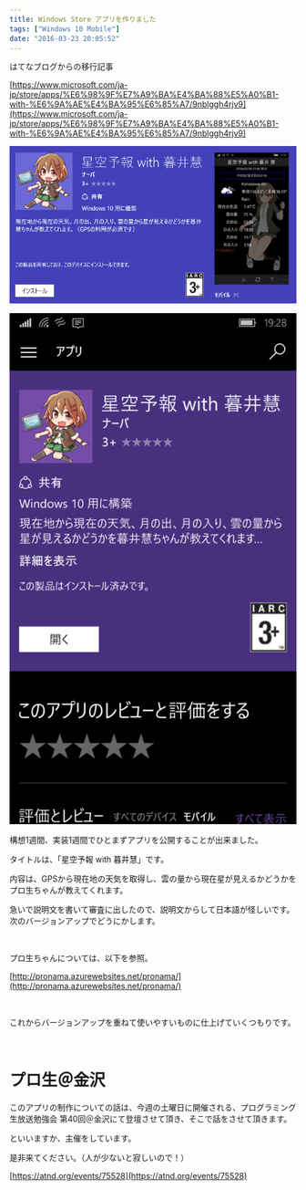 ```yaml
---
title: Windows Store アプリを作りました
tags: ["Windows 10 Mobile"]
date: "2016-03-23 20:05:52"
---
```


<div class="alert info">
はてなブログからの移行記事
</div>

[https://www.microsoft.com/ja-jp/store/apps/%E6%98%9F%E7%A9%BA%E4%BA%88%E5%A0%B1-with-%E6%9A%AE%E4%BA%95%E6%85%A7/9nblggh4rjv9](https://www.microsoft.com/ja-jp/store/apps/%E6%98%9F%E7%A9%BA%E4%BA%88%E5%A0%B1-with-%E6%9A%AE%E4%BA%95%E6%85%A7/9nblggh4rjv9)

![](20160323195720.png)

![](20160323195732.png)

構想1週間、実装1週間でひとまずアプリを公開することが出来ました。

タイトルは、「星空予報 with 暮井慧」です。

内容は、GPSから現在地の天気を取得し、雲の量から現在星が見えるかどうかをプロ生ちゃんが教えてくれます。

急いで説明文を書いて審査に出したので、説明文からして日本語が怪しいです。次のバージョンアップでどうにかします。

<br>

プロ生ちゃんについては、以下を参照。

[http://pronama.azurewebsites.net/pronama/](http://pronama.azurewebsites.net/pronama/)

<br>

これからバージョンアップを重ねて使いやすいものに仕上げていくつもりです。

<br>

# プロ生＠金沢

このアプリの制作についての話は、今週の土曜日に開催される、プログラミング生放送勉強会 第40回＠金沢にて登壇させて頂き、そこで話をさせて頂きます。

といいますか、主催をしています。

是非来てください。（人が少ないと寂しいので！）

[https://atnd.org/events/75528](https://atnd.org/events/75528)

<br>
